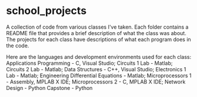 # school_projects
A collection of code from various classes I've taken. Each folder contains a README file that provides a brief description of what the class was about. The projects for each class have descriptions of what each program does in the code.

Here are the languages and development environments used for each class:
Applications Programming - C, Visual Studio;
Circuits 1 Lab - Matlab;
Circuits 2 Lab - Matlab;
Data Structures - C++, Visual Studio;
Electronics 1 Lab - Matlab;
Engineering Differential Equations - Matlab;
Microprocessors 1 - Assembly, MPLAB X IDE;
Microprocessors 2 - C, MPLAB X IDE;
Network Design - Python
Capstone - Python
